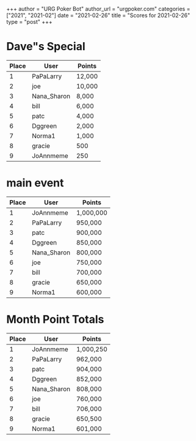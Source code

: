 +++
author = "URG Poker Bot"
author_url = "urgpoker.com"
categories = ["2021", "2021-02"]
date = "2021-02-26"
title = "Scores for 2021-02-26"
type = "post"
+++
# Dave"s Special

| Place | User | Points |
|-------|------|--------|
| 1 | PaPaLarry | 12,000 |
| 2 | joe | 10,000 |
| 3 | Nana_Sharon | 8,000 |
| 4 | bill | 6,000 |
| 5 | patc | 4,000 |
| 6 | Dggreen | 2,000 |
| 7 | Norma1 | 1,000 |
| 8 | gracie | 500 |
| 9 | JoAnnmeme | 250 |

# main event

| Place | User | Points |
|-------|------|--------|
| 1 | JoAnnmeme | 1,000,000 |
| 2 | PaPaLarry | 950,000 |
| 3 | patc | 900,000 |
| 4 | Dggreen | 850,000 |
| 5 | Nana_Sharon | 800,000 |
| 6 | joe | 750,000 |
| 7 | bill | 700,000 |
| 8 | gracie | 650,000 |
| 9 | Norma1 | 600,000 |

# Month Point Totals

| Place | User | Points |
|-------|------|--------|
| 1 | JoAnnmeme | 1,000,250 |
| 2 | PaPaLarry | 962,000 |
| 3 | patc | 904,000 |
| 4 | Dggreen | 852,000 |
| 5 | Nana_Sharon | 808,000 |
| 6 | joe | 760,000 |
| 7 | bill | 706,000 |
| 8 | gracie | 650,500 |
| 9 | Norma1 | 601,000 |

